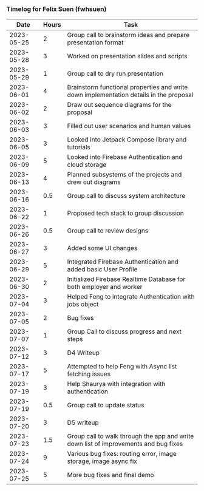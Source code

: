 ### Timelog for Felix Suen (fwhsuen)

|   Date   | Hours | Task |
|----------|-------|------|
|2023-05-25|2|Group call to brainstorm ideas and prepare presentation format|
|2023-05-28|3|Worked on presentation slides and scripts|
|2023-05-29|1|Group call to dry run presentation|
|2023-06-01|4|Brainstorm functional properties and write down implementation details in the proposal|
|2023-06-02|2|Draw out sequence diagrams for the proposal|
|2023-06-03|3|Filled out user scenarios and human values|
|2023-06-05|3|Looked into Jetpack Compose library and tutorials|
|2023-06-09|5|Looked into Firebase Authentication and cloud storage|
|2023-06-13|4|Planned subsystems of the projects and drew out diagrams|
|2023-06-16|0.5|Group call to discuss system architecture|
|2023-06-22|1|Proposed tech stack to group discussion|
|2023-06-26|0.5|Group call to review designs|
|2023-06-27|3|Added some UI changes|
|2023-06-29|5|Integrated Firebase Authentication and added basic User Profile|
|2023-06-30|2|Initialized Firebase Realtime Database for both employer and worker|
|2023-07-04|3|Helped Feng to integrate Authentication with jobs object|
|2023-07-05|2|Bug fixes|
|2023-07-07|1|Group Call to discuss progress and next steps|
|2023-07-12|3|D4 Writeup|
|2023-07-17|5|Attempted to help Feng with Async list fetching issues|
|2023-07-19|3|Help Shaurya with integration with authentication|
|2023-07-19|0.5|Group call to update status|
|2023-07-20|3|D5 writeup|
|2023-07-23|1.5|Group call to walk through the app and write down list of improvements and bug fixes|
|2023-07-24|9|Various bug fixes: routing error, image storage, image async fix|
|2023-07-25|5|More bug fixes and final demo|
